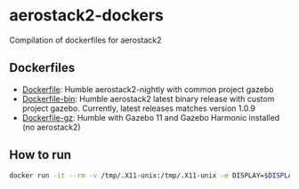 # aerostack2-dockers
Compilation of dockerfiles for aerostack2


## Dockerfiles
- [Dockerfile](Dockerfile): Humble aerostack2-nightly with common project gazebo
- [Dockerfile-bin](Dockerfile-bin): Humble aerostack2 latest binary release with custom project gazebo. Currently, latest releases matches version 1.0.9
- [Dockerfile-gz](Dockerfile-gz): Humble with Gazebo 11 and Gazebo Harmonic installed (no aerostack2)

## How to run
```bash
docker run -it --rm -v /tmp/.X11-unix:/tmp/.X11-unix -e DISPLAY=$DISPLAY <tag>
```